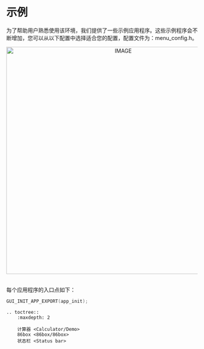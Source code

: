 # 示例

为了帮助用户熟悉使用该环境，我们提供了一些示例应用程序。这些示例程序会不断增加，您可以从以下配置中选择适合您的配置，配置文件为：menu_config.h。

<div style="text-align: center"><img width="600" src="https://foruda.gitee.com/images/1718765392647198639/ac4aa231_13408154.png" alt="IMAGE"></div><br/>

每个应用程序的入口点如下：

```c
GUI_INIT_APP_EXPORT(app_init);
```



```eval_rst
.. toctree::
    :maxdepth: 2

    计算器 <Calculator/Demo>
    86box <86box/86box>
    状态栏 <Status bar>
```
